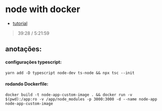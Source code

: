 # node with docker

- [tutorial](https://www.youtube.com/watch?v=9zUHg7xjIqQ)
> 39:28 / 5:21:59

## anotações:

#### configurações typescript:
`yarn add -D typescript node-dev ts-node && npx tsc --init`

#### rodando Dockerfile:
`docker build -t node-app-custom-image . && docker run -v $(pwd):/app:ro -v /app/node_modules -p 3000:3000 -d --name node-app node-app-custom-image`
